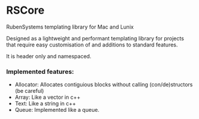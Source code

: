 # RSCore
RubenSystems templating library for Mac and Lunix

Designed as a lightweight and performant templating library for projects that require easy customisation of and additions to standard features. 

It is header only and namespaced.


### Implemented features: 

- Allocator: Allocates contiguious blocks without calling (con/de)structors (be careful) 
- Array: Like a vector in c++  
- Text: Like a string in c++ 
- Queue: Implemented like a queue. 
